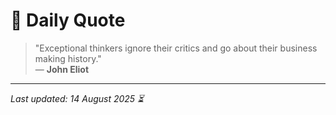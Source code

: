 # 📜 Daily Quote

> "Exceptional thinkers ignore their critics and go about their business making history."  
> — **John Eliot**

---

_Last updated: 14 August 2025 ⏳_
